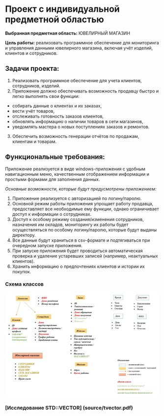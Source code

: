 # Проект с индивидуальной предметной областью

**Выбранная предметная область:** ЮВЕЛИРНЫЙ МАГАЗИН

**Цель работы:** реализовать программное обеспечение для мониторинга и управления данными ювелирного магазина, включая учёт изделий, клиентов и сотрудников.

## Задачи проекта:
1.	Реализовать программное обеспечение для учета клиентов, сотрудников, изделий.
2.	Приложение должно обеспечивать возможность продавцу быстро и легко выполнять свои функции:
*	собирать данные о клиентах и их заказах,
*	вести учёт товаров,
*	отслеживать готовность заказов клиентов,
*	обновлять информацию о наличии товаров в сети магазинов,
*	уведомлять мастера о новых поступлениях заказов и ремонтов.
3.	Обеспечить возможность генерации отчётов по продажам, клиентам и товарам.

## Функциональные требования:
Приложение реализуется в виде windows-приложения с удобным навигационным меню, качественным отображением информации и простыми формами для заполнения данных.

*Основные возможности, которые будут предусмотрены приложением:*
1.	Приложение реализуется с авторизацией по логину/паролю.
2.	Основной режим работы приложения упрощает работу продавца, предоставляет все необходимые ему функции, однако ограничивает доступ к информации о сотрудниках.
3.	Доступ к особому режиму создания/изменения сотрудников, назначения им окладов, мониторингу их работы будет осуществляться по особому логину/паролю, которые будут выданы директору.
4.	Все данные будут храниться в csv-формате и подтягиваться при очередном запуске приложения. 
5.	При запуске приложения будет проводиться автоматическая проверка и удаление устаревших записей (например, неактуальных клиентов).
6.	Хранить информацию о предпочтениях клиентов и истории их покупок.

### Схема классов
![alt text](source/Sheme.jpg)

### [Исследование STD::VECTOR] (source/tvector.pdf)
